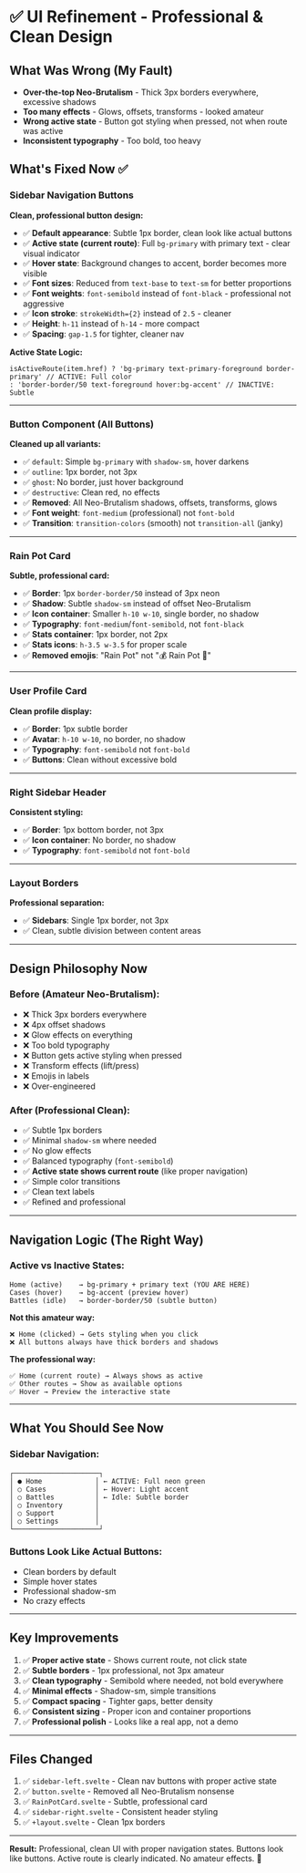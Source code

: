 # ✅ UI Refinement - Professional & Clean Design

## What Was Wrong (My Fault)

- **Over-the-top Neo-Brutalism** - Thick 3px borders everywhere, excessive shadows
- **Too many effects** - Glows, offsets, transforms - looked amateur
- **Wrong active state** - Button got styling when pressed, not when route was active
- **Inconsistent typography** - Too bold, too heavy

## What's Fixed Now ✅

### **Sidebar Navigation Buttons**

**Clean, professional button design:**

- ✅ **Default appearance**: Subtle 1px border, clean look like actual buttons
- ✅ **Active state (current route)**: Full `bg-primary` with primary text - clear visual indicator
- ✅ **Hover state**: Background changes to accent, border becomes more visible
- ✅ **Font sizes**: Reduced from `text-base` to `text-sm` for better proportions
- ✅ **Font weights**: `font-semibold` instead of `font-black` - professional not aggressive
- ✅ **Icon stroke**: `strokeWidth={2}` instead of `2.5` - cleaner
- ✅ **Height**: `h-11` instead of `h-14` - more compact
- ✅ **Spacing**: `gap-1.5` for tighter, cleaner nav

**Active State Logic:**

```svelte
isActiveRoute(item.href) ? 'bg-primary text-primary-foreground border-primary' // ACTIVE: Full color
: 'border-border/50 text-foreground hover:bg-accent' // INACTIVE: Subtle
```

---

### **Button Component (All Buttons)**

**Cleaned up all variants:**

- ✅ `default`: Simple `bg-primary` with `shadow-sm`, hover darkens
- ✅ `outline`: 1px border, not 3px
- ✅ `ghost`: No border, just hover background
- ✅ `destructive`: Clean red, no effects
- ✅ **Removed**: All Neo-Brutalism shadows, offsets, transforms, glows
- ✅ **Font weight**: `font-medium` (professional) not `font-bold`
- ✅ **Transition**: `transition-colors` (smooth) not `transition-all` (janky)

---

### **Rain Pot Card**

**Subtle, professional card:**

- ✅ **Border**: 1px `border-border/50` instead of 3px neon
- ✅ **Shadow**: Subtle `shadow-sm` instead of offset Neo-Brutalism
- ✅ **Icon container**: Smaller `h-10 w-10`, single border, no shadow
- ✅ **Typography**: `font-medium`/`font-semibold`, not `font-black`
- ✅ **Stats container**: 1px border, not 2px
- ✅ **Stats icons**: `h-3.5 w-3.5` for proper scale
- ✅ **Removed emojis**: "Rain Pot" not "💰 Rain Pot 🎉"

---

### **User Profile Card**

**Clean profile display:**

- ✅ **Border**: 1px subtle border
- ✅ **Avatar**: `h-10 w-10`, no border, no shadow
- ✅ **Typography**: `font-semibold` not `font-bold`
- ✅ **Buttons**: Clean without excessive bold

---

### **Right Sidebar Header**

**Consistent styling:**

- ✅ **Border**: 1px bottom border, not 3px
- ✅ **Icon container**: No border, no shadow
- ✅ **Typography**: `font-semibold` not `font-bold`

---

### **Layout Borders**

**Professional separation:**

- ✅ **Sidebars**: Single 1px border, not 3px
- ✅ Clean, subtle division between content areas

---

## Design Philosophy Now

### Before (Amateur Neo-Brutalism):

- ❌ Thick 3px borders everywhere
- ❌ 4px offset shadows
- ❌ Glow effects on everything
- ❌ Too bold typography
- ❌ Button gets active styling when pressed
- ❌ Transform effects (lift/press)
- ❌ Emojis in labels
- ❌ Over-engineered

### After (Professional Clean):

- ✅ Subtle 1px borders
- ✅ Minimal `shadow-sm` where needed
- ✅ No glow effects
- ✅ Balanced typography (`font-semibold`)
- ✅ **Active state shows current route** (like proper navigation)
- ✅ Simple color transitions
- ✅ Clean text labels
- ✅ Refined and professional

---

## Navigation Logic (The Right Way)

### Active vs Inactive States:

```
Home (active)    → bg-primary + primary text (YOU ARE HERE)
Cases (hover)    → bg-accent (preview hover)
Battles (idle)   → border-border/50 (subtle button)
```

**Not this amateur way:**

```
❌ Home (clicked) → Gets styling when you click
❌ All buttons always have thick borders and shadows
```

**The professional way:**

```
✅ Home (current route) → Always shows as active
✅ Other routes → Show as available options
✅ Hover → Preview the interactive state
```

---

## What You Should See Now

### Sidebar Navigation:

```
┌─────────────────────┐
│ ● Home             │ ← ACTIVE: Full neon green
│ ○ Cases            │ ← Hover: Light accent
│ ○ Battles          │ ← Idle: Subtle border
│ ○ Inventory        │
│ ○ Support          │
│ ○ Settings         │
└─────────────────────┘
```

### Buttons Look Like Actual Buttons:

- Clean borders by default
- Simple hover states
- Professional shadow-sm
- No crazy effects

---

## Key Improvements

1. ✅ **Proper active state** - Shows current route, not click state
2. ✅ **Subtle borders** - 1px professional, not 3px amateur
3. ✅ **Clean typography** - Semibold where needed, not bold everywhere
4. ✅ **Minimal effects** - Shadow-sm, simple transitions
5. ✅ **Compact spacing** - Tighter gaps, better density
6. ✅ **Consistent sizing** - Proper icon and container proportions
7. ✅ **Professional polish** - Looks like a real app, not a demo

---

## Files Changed

1. ✅ `sidebar-left.svelte` - Clean nav buttons with proper active state
2. ✅ `button.svelte` - Removed all Neo-Brutalism nonsense
3. ✅ `RainPotCard.svelte` - Subtle, professional card
4. ✅ `sidebar-right.svelte` - Consistent header styling
5. ✅ `+layout.svelte` - Clean 1px borders

---

**Result:** Professional, clean UI with proper navigation states. Buttons look like buttons. Active route is clearly indicated. No amateur effects. 🎯
